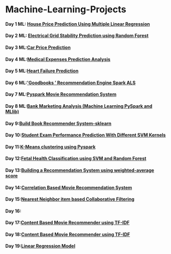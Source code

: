 # Machine-Learning-Projects
#### Day 1 ML:     [House Price Prediction Using Multiple Linear Regression](https://github.com/mrvmurali1991/Machine-Learning-Projects/blob/main/Day-1/House%20Price%20Prediction.ipynb)
#### Day 2 ML:  [Electrical Grid Stability Prediction using Random Forest](https://github.com/mrvmurali1991/Machine-Learning-Projects/blob/main/Day-2/Electrical%20Grid%20Stability.ipynb)
#### Day 3 ML:[Car Price Prediction](https://github.com/mrvmurali1991/Machine-Learning-Projects/tree/main/Day-3)
#### Day 4 ML:[Medical Expenses Prediction Analysis](https://github.com/mrvmurali1991/Machine-Learning-Projects/blob/main/Day-5/Heart%20Failure%20Prediction.ipynb)
#### Day 5 ML:[Heart Failure Prediction](https://github.com/mrvmurali1991/Machine-Learning-Projects/blob/main/Day-5/Heart%20Failure%20Prediction.ipynb)
#### Day 6 ML:['Goodbooks ’ Recommendation Engine Spark ALS](https://github.com/mrvmurali1991/Machine-Learning-Projects/blob/main/Day%206/Book_Recommendation_Spark_ALS.ipynb)
#### Day 7 ML:[Pyspark Movie Recommendation System](https://github.com/mrvmurali1991/Machine-Learning-Projects/blob/main/Day-7/Movie_recommendation_systems%20(1).ipynb)
#### Day 8 ML:[Bank Marketing Analysis (Machine Learning PySpark and MLlib)](https://github.com/mrvmurali1991/Machine-Learning-Projects/blob/main/Day-8/Bank_Marketing_Analysis_Machine_Learning_PySpark_and_MLlib.ipynb)
#### Day 9:[Build Book Recommender System-sklearn](https://github.com/mrvmurali1991/Machine-Learning-Projects/blob/main/Day-9/Build%20Book%20Recommender%20System.ipynb)
#### Day 10:[Student Exam Performance Prediction With Different SVM Kernels](https://github.com/mrvmurali1991/Machine-Learning-Projects/blob/main/Day-10/Student-Exam-Performance-Prediction-With-Different-SVM-Kernels-main/eda-prediction-of-student-performance-in-exams.ipynb)
#### Day 11:[K-Means clustering using Pyspark](https://github.com/mrvmurali1991/Machine-Learning-Projects/blob/main/Day-11/K-Means.ipynb)
#### Day 12:[Fetal Health Classification using SVM and Random Forest](https://github.com/mrvmurali1991/Machine-Learning-Projects/blob/main/Day-12/Fetal_Health_Classification.ipynb)
#### Day 13:[Building a Recommendation System using weighted-average score](https://github.com/mrvmurali1991/Machine-Learning-Projects/blob/main/Day-13/Building_a_Recommendation_System_using_weighted_average_score.ipynb)
#### Day 14:[Correlation Based Movie Recommendation System](https://github.com/mrvmurali1991/Machine-Learning-Projects/blob/main/Day-14/Correlation_Based_Movie_Recommendation_System.ipynb)
#### Day 15:[Nearest Neighbor item based Collaborative Filtering](https://github.com/mrvmurali1991/Machine-Learning-Projects/blob/main/Day-15/movie_recommendation_using_KNN.ipynb)
#### Day 16:
#### Day 17:[Content Based Movie Recommender using TF-IDF](https://github.com/mrvmurali1991/NLP-Projects/blob/main/Day-17/Content_Based_Movie_Recommender_using_TF_IDF.ipynb)
#### Day 18:[Content Based Movie Recommender using TF-IDF](https://github.com/mrvmurali1991/NLP-Projects/blob/main/Day-17/Content_Based_Movie_Recommender_using_TF_IDF.ipynb)
#### Day 19:[Linear Regression Model](https://github.com/mrvmurali1991/Machine-Learning-Projects/blob/main/Day-19/liner%20regression.pdf)
